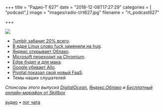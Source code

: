 +++
title = "Радио-Т 627"
date = "2018-12-08T17:27:29"
categories = [ "podcast",]
image = "images/radio-t/rt627.jpg"
filename = "rt_podcast627"

+++

![](https://radio-t.com/images/radio-t/rt627.jpg)

- [Tumblr забанит 20% всего](https://www.theverge.com/2018/12/3/18123752/tumblr-adult-content-porn-ban-date-explicit-changes-why-safe-mode).
- [В ядре Linux слово fuck заменили на hug](https://habr.com/post/431900/).
- [Яндекс открывает Облако](https://habr.com/company/yandex/blog/432042/).
- [Microsoft переходит на Chromium](https://www.windowscentral.com/microsoft-building-chromium-powered-web-browser-windows-10).
- [Edge будет и для мака](https://www.theverge.com/2018/12/6/18128648/microsoft-edge-chrome-chromium-browser-changes).
- [Google убивает Allo](https://www.theverge.com/2018/12/5/18127540/google-kills-allo-end-date).
- [Pivotal показал свой новый FaaS](https://techcrunch.com/2018/12/07/pivotal-announces-new-serverless-framework/).
- Темы наших слушателей

*Спонсоры этого выпуска [DigitalOcean](https://do.co/radiot), [Яндекс.Облако](http://bit.ly/2SwLW0w) и [Бесплатный онлайн-марафон от Skillbox](https://clck.ru/EpFJB)*


[аудио](https://cdn.radio-t.com/rt_podcast627.mp3) • [лог чата](http://chat.radio-t.com/logs/radio-t-627.html)
<audio src="https://cdn.radio-t.com/rt_podcast627.mp3" preload="none"></audio>
